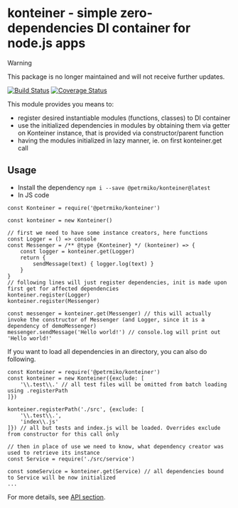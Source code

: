# konteiner - simple zero-dependencies DI container for node.js apps

> [!WARNING]  
> This package is no longer maintained and will not receive further updates.

[![Build Status](https://travis-ci.com/petrmiko/konteiner.svg?branch=master)](https://travis-ci.com/petrmiko/konteiner)
[![Coverage Status](https://coveralls.io/repos/github/petrmiko/konteiner/badge.svg)](https://coveralls.io/github/petrmiko/konteiner)

This module provides you means to:
- register desired instantiable modules (functions, classes) to DI container
- use the initialized dependencies in modules by obtaining them via getter on Konteiner instance, that is provided via constructor/parent function
- having the modules initialized in lazy manner, ie. on first konteiner.get call

## Usage

- Install the dependency
	`npm i --save @petrmiko/konteiner@latest`
- In JS code
```
const Konteiner = require('@petrmiko/konteiner')

const konteiner = new Konteiner()

// first we need to have some instance creators, here functions
const Logger = () => console
const Messenger = /** @type {Konteiner} */ (konteiner) => {
	const logger = konteiner.get(Logger)
	return {
		sendMessage(text) { logger.log(text) }
	}
}
// following lines will just register dependencies, init is made upon first get for affected dependencies
konteiner.register(Logger)
konteiner.register(Messenger)

const messenger = konteiner.get(Messenger) // this will actually invoke the constructor of Messenger (and Logger, since it is a dependency of demoMessenger)
messenger.sendMessage('Hello world!') // console.log will print out 'Hello world!'
```

If you want to load all dependencies in an directory, you can also do following.
```
const Konteiner = require('@petrmiko/konteiner')
const konteiner = new Konteiner({exclude: [
	'\\.test\\.' // all test files will be omitted from batch loading using .registerPath
]})

konteiner.registerPath('./src', {exclude: [
	'\\.test\\.',
	'index\\.js'
]}) // all but tests and index.js will be loaded. Overrides exclude from constructor for this call only

// then in place of use we need to know, what dependency creator was used to retrieve its instance
const Service = require('./src/service')

const someService = konteiner.get(Service) // all dependencies bound to Service will be now initialized
...
```

For more details, see [API section](./docs/api.md).
